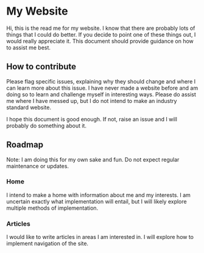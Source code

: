 # My Website
Hi, this is the read me for my website. I know that there are probably lots of things that I could do better. If you decide to point one of these things out, I would really appreciate it. This document should provide guidance on how to assist me best.
## How to contribute
Please flag specific issues, explaining why they should change and where I can learn more about this issue. I have never made a website before and am doing so to learn and challenge myself in interesting ways. Please do assist me where I have messed up, but I do not intend to make an industry standard website.

I hope this document is good enough. If not, raise an issue and I will probably do something about it.
## Roadmap
Note: I am doing this for my own sake and fun. Do not expect regular maintenance or updates.
### Home
I intend to make a home with information about me and my interests. I am uncertain exactly what implementation will entail, but I will likely explore multiple methods of implementation.
### Articles
I would like to write articles in areas I am interested in. I will explore how to implement navigation of the site.